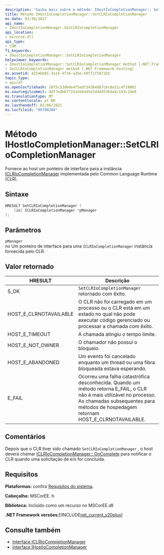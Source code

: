 ```yaml
---
description: 'Saiba mais sobre o método: IHostIoCompletionManager:: SetCLRIoCompletionManager'
title: Método IHostIoCompletionManager::SetCLRIoCompletionManager
ms.date: 03/30/2017
api_name:
- IHostIoCompletionManager.SetCLRIoCompletionManager
api_location:
- mscoree.dll
api_type:
- COM
f1_keywords:
- IHostIoCompletionManager::SetCLRIoCompletionManager
helpviewer_keywords:
- IHostIoCompletionManager::SetCLRIoCompletionManager method [.NET Framework hosting]
- SetCLRIoCompletionManager method [.NET Framework hosting]
ms.assetid: 4254bb01-3a14-4f34-a3be-60ff1f5072b5
topic_type:
- apiref
ms.openlocfilehash: 1075c33d6de4f5edf34364d67cbc0a21c4f19802
ms.sourcegitcommit: ddf7edb67715a5b9a45e3dd44536dabc153c1de0
ms.translationtype: MT
ms.contentlocale: pt-BR
ms.lasthandoff: 02/06/2021
ms.locfileid: "99708288"
---
```

# <a name="ihostiocompletionmanagersetclriocompletionmanager-method"></a>Método IHostIoCompletionManager::SetCLRIoCompletionManager

Fornece ao host um ponteiro de interface para a instância [ICLRIoCompletionManager](iclriocompletionmanager-interface.md) implementada pelo Common Language Runtime (CLR).  
  
## <a name="syntax"></a>Sintaxe  
  
```cpp  
HRESULT SetCLRIoCompletionManager (  
    [in] ICLRIoCompletionManager *pManager  
);  
```  
  
## <a name="parameters"></a>Parâmetros  

 `pManager`  
 no Um ponteiro de interface para uma `ICLRIoCompletionManager` instância fornecida pelo CLR.  
  
## <a name="return-value"></a>Valor retornado  
  
|HRESULT|Descrição|  
|-------------|-----------------|  
|S_OK|`SetCLRIoCompletionManager` retornado com êxito.|  
|HOST_E_CLRNOTAVAILABLE|O CLR não foi carregado em um processo ou o CLR está em um estado no qual não pode executar código gerenciado ou processar a chamada com êxito.|  
|HOST_E_TIMEOUT|A chamada atingiu o tempo limite.|  
|HOST_E_NOT_OWNER|O chamador não possui o bloqueio.|  
|HOST_E_ABANDONED|Um evento foi cancelado enquanto um thread ou uma fibra bloqueada estava esperando.|  
|E_FAIL|Ocorreu uma falha catastrófica desconhecida. Quando um método retorna E_FAIL, o CLR não é mais utilizável no processo. As chamadas subsequentes para métodos de hospedagem retornam HOST_E_CLRNOTAVAILABLE.|  
  
## <a name="remarks"></a>Comentários  

 Depois que o CLR tiver sido chamado `SetCLRIoCompletionManager` , o host deverá chamar [ICLRIoCompletionManager:: OnComplete](iclriocompletionmanager-oncomplete-method.md) para notificar o CLR quando uma solicitação de e/s for concluída.  
  
## <a name="requirements"></a>Requisitos  

 **Plataformas:** confira [Requisitos do sistema](../../get-started/system-requirements.md).  
  
 **Cabeçalho:** MSCorEE. h  
  
 **Biblioteca:** Incluído como um recurso no MSCorEE.dll  
  
 **.NET Framework versões:**[!INCLUDE[net_current_v20plus](../../../../includes/net-current-v20plus-md.md)]  
  
## <a name="see-also"></a>Consulte também

- [Interface ICLRIoCompletionManager](iclriocompletionmanager-interface.md)
- [Interface IHostIoCompletionManager](ihostiocompletionmanager-interface.md)
